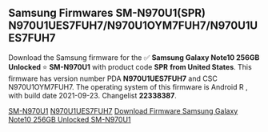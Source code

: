 <h2>Samsung Firmwares SM-N970U1(SPR) N970U1UES7FUH7/N970U1OYM7FUH7/N970U1UES7FUH7</h2>
Download the Samsung firmware for the ✅ <strong>Samsung Galaxy Note10 256GB Unlocked </strong> ⭐ <strong>SM-N970U1</strong> with product code <strong>SPR</strong> <strong> from United States</strong>. This firmware has version number PDA <strong>N970U1UES7FUH7</strong> and CSC N970U1OYM7FUH7. The operating system of this firmware is Android R , with build date 2021-09-23. Changelist <strong>22338387</strong>.


[SM-N970U1](https://samfirm.shop/samsung/model/SM-N970U1)
[N970U1UES7FUH7](https://samfirm.shop/samsung/pda/N970U1UES7FUH7)
[Download Firmware Samsung Galaxy Note10 256GB Unlocked SM-N970U1](https://samfirm.shop/samsung/firmware/458483)
